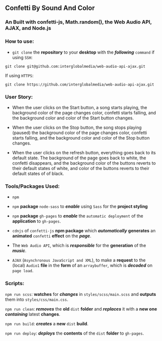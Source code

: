 ## Confetti By Sound And Color

### An Built with confetti-js, Math.random(), the Web Audio API, AJAX, and Node.js

### How to use:

- `git clone` the **repository** to your **desktop** with the ***following*** `command` if using `SSH`:

```shell
git clone git@github.com:interglobalmedia/web-audio-api-ajax.git
```
If using `HTTPS`:

```shell
git clone https://github.com/interglobalmedia/web-audio-api-ajax.git
```

### User Story:

- When the user clicks on the Start button, a song starts playing, the background color of the page changes color, confetti starts falling, and the background color and color of the Start button changes.

- When the user clicks on the Stop button, the song stops playing (paused) the background color of the page changes color, confetti starts falling, and the background color and color of the Stop button changes.

- When the user clicks on the refresh button, everything goes back to its default state. The background of the page goes back to white, the confetti disappears, and the background color of the buttons reverts to their default states of white, and color of the buttons reverts to their default states of of black.

### Tools/Packages Used:

- `npm`

- `npm` **package** `node-sass` to ***enable*** using `Sass` for the **project styling**

- `npm` **package** `gh-pages` to ***enable*** the `automatic deployment` of the **application** to `gh-pages`.

- `cdnjs` of `confetti-js` **npm package** which ***automatically*** **generates** an **animated** `confetti` **effect** on the ***page***.

- The `Web Audio API`, which is ***responsible*** for the **generation** of the ***music***.

- `AJAX` (`Asynchronous JavaScript and XML`), to make a **request** to the (local) `Audio1` **file** in the **form** of an `arraybuffer`, which is ***decoded*** on `page load`. 

### Scripts:

`npm run scss`: **watches** for ***changes*** in `styles/scss/main.scss` and **outputs** them into `styles/css/main.css`.

`npm run clean`: ***removes*** the **old** `dist` **folder** and ***replaces*** it with a **new one** ***containing*** latest **changes**.

`npm run build`: ***creates*** a **new** `dist` **build**.

`npm run deploy`: ***deploys*** the **contents** of the `dist` **folder** to `gh-pages`.

